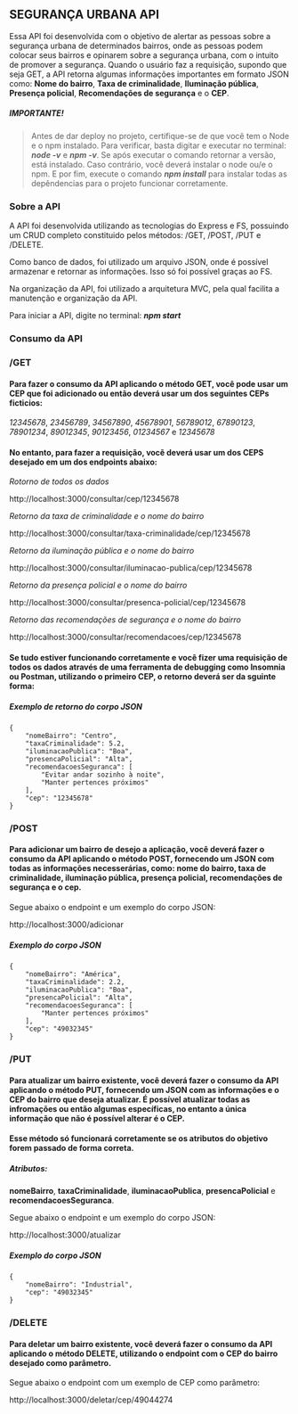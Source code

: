 ## SEGURANÇA URBANA API
Essa API foi desenvolvida com o objetivo de alertar as pessoas sobre a segurança urbana de determinados bairros, onde as pessoas podem colocar seus bairros e opinarem sobre a segurança urbana, com o intuito de promover a segurança. Quando o usuário faz a requisição, supondo que seja GET, a API retorna algumas informações importantes em formato JSON como: __Nome do bairro__, __Taxa de criminalidade__, __Iluminação pública__, __Presença policial__, __Recomendações de segurança__ e o __CEP__.

##### **IMPORTANTE!**

> Antes de dar deploy no projeto, certifique-se de que você tem o Node e o npm instalado. Para verificar, basta digitar e executar no terminal: **_node -v_** e **_npm -v_**. Se após executar o comando retornar a versão, está instalado. Caso contrário, você deverá instalar o node ou/e o npm. E por fim, execute o comando **_npm install_** para instalar todas as depêndencias para o projeto funcionar corretamente.

### Sobre a API

 A API foi desenvolvida utilizando as tecnologias do Express e FS, possuindo um CRUD completo constituido pelos métodos: /GET, /POST, /PUT e /DELETE.

 Como banco de dados, foi utilizado um arquivo JSON, onde é possível armazenar e retornar as informações. Isso só foi possível graças ao FS.

 Na organização da API, foi utilizado a arquitetura MVC, pela qual facilita a manutenção e organização da API.

 Para iniciar a API, digite no terminal: **_npm start_**

### Consumo da API

### **/GET**

#### Para fazer o consumo da API aplicando o método GET, você pode usar um CEP que foi adicionado ou então deverá usar um dos seguintes CEPs ficticios:

_12345678_, _23456789_, _34567890_, _45678901_, _56789012_, _67890123_, _78901234_, _89012345_, _90123456_, _01234567_ e _12345678_

#### No entanto, para fazer a requisição, você deverá usar um dos CEPS desejado em um dos endpoints abaixo:

_Rotorno de todos os dados_

http://localhost:3000/consultar/cep/12345678

_Retorno da taxa de criminalidade e o nome do bairro_

http://localhost:3000/consultar/taxa-criminalidade/cep/12345678

_Retorno da iluminação pública e o nome do bairro_

http://localhost:3000/consultar/iluminacao-publica/cep/12345678

_Retorno da presença policial e o nome do bairro_

http://localhost:3000/consultar/presenca-policial/cep/12345678

_Retorno das recomendações de segurança e o nome do bairro_

http://localhost:3000/consultar/recomendacoes/cep/12345678

#### Se tudo estiver funcionando corretamente e você fizer uma requisição de todos os dados através de uma ferramenta de debugging como **Insomnia** ou **Postman**, utilizando o primeiro CEP, o retorno deverá ser da sguinte forma:

##### Exemplo de retorno do corpo JSON

```
{
	"nomeBairro": "Centro",
	"taxaCriminalidade": 5.2,
	"iluminacaoPublica": "Boa",
	"presencaPolicial": "Alta",
	"recomendacoesSeguranca": [
		"Evitar andar sozinho à noite",
		"Manter pertences próximos"
	],
	"cep": "12345678"
}
```

### **/POST**

#### Para adicionar um bairro de desejo a aplicação, você deverá fazer o consumo da API aplicando o método POST, fornecendo um JSON com todas as informações necesserárias, como: nome do bairro, taxa de criminalidade, iluminação pública, presença policial, recomendações de segurança e o cep. 

Segue abaixo o endpoint e um exemplo do corpo JSON:


http://localhost:3000/adicionar


##### Exemplo do corpo JSON

```
{
	"nomeBairro": "América",
	"taxaCriminalidade": 2.2,
	"iluminacaoPublica": "Boa",
	"presencaPolicial": "Alta",
	"recomendacoesSeguranca": [
		"Manter pertences próximos"
	],
	"cep": "49032345"
}
```

### **/PUT**

#### Para atualizar um bairro existente, você deverá fazer o consumo da API aplicando o método PUT, fornecendo um JSON com as informações e o CEP do bairro que deseja atualizar. É possível atualizar todas as infromações ou então algumas específicas, no entanto a única informação que não é possível alterar é o CEP. 

#### Esse método só funcionará corretamente se os atributos do objetivo forem passado de forma correta. 

##### Atributos:

**nomeBairro**, **taxaCriminalidade**, **iluminacaoPublica**, **presencaPolicial** e **recomendacoesSeguranca**.

Segue abaixo o endpoint e um exemplo do corpo JSON:

http://localhost:3000/atualizar

##### Exemplo do corpo JSON

```
{
	"nomeBairro": "Industrial",
	"cep": "49032345"
}
```

### **/DELETE**

#### Para deletar um bairro existente, você deverá fazer o consumo da API aplicando o método DELETE, utilizando o endpoint com o CEP do bairro desejado como parâmetro.

Segue abaixo o endpoint com um exemplo de CEP como parâmetro:

http://localhost:3000/deletar/cep/49044274










